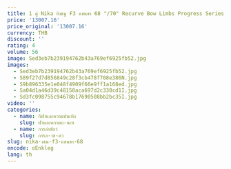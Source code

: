 ```yaml
---
title: 1 คู่ Nika ยิงธนู F3 แขนขา 68 "/70" Recurve Bow Limbs Progress Series 20-50 ปอนด์ 60% คาร์บอนไฟเบอร์การล่าสัตว์
price: '13007.16'
price_original: '13007.16'
currency: THB
discount: ''
rating: 4
volume: 56
image: Sed3eb7b239194762b43a769ef6925fb52.jpg
images:
  - Sed3eb7b239194762b43a769ef6925fb52.jpg
  - S89f27d7d856849c28f3cb478f708e386N.jpg
  - S9b896335e1e048f4909f66e9ff1a168ed.jpg
  - Sa04d1a46d39c48158aca697d2c338cd1I.jpg
  - Sd3fc098755c94678b17690508bb2bc35I.jpg
video: ''
categories:
  - name: กีฬาและความบันเทิง
    slug: ฬาและความบ-นเท
  - name: การล่าสัตว์
    slug: การล-าส-ตว
slug: nika-งธน-f3-แขนขา-68
encode: oEnkleg
lang: th
---
```

  